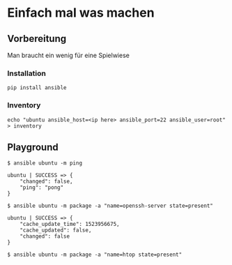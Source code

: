 # Einfach mal was machen

## Vorbereitung

Man braucht ein wenig für eine Spielwiese
### Installation
```shell
pip install ansible
```

### Inventory
```shell
echo "ubuntu ansible_host=<ip here> ansible_port=22 ansible_user=root" > inventory
```

## Playground

```shell
$ ansible ubuntu -m ping

```
```shell
ubuntu | SUCCESS => {
    "changed": false,
    "ping": "pong"
}
```

```shell
$ ansible ubuntu -m package -a "name=openssh-server state=present"

```
```shell
ubuntu | SUCCESS => {
    "cache_update_time": 1523956675,
    "cache_updated": false,
    "changed": false
}
```

```shell
$ ansible ubuntu -m package -a "name=htop state=present"
```
